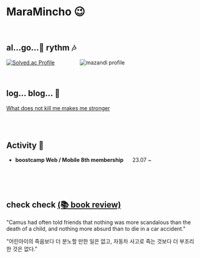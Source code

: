 # MaraMincho 😉

<br/>

## al...go...🎅 rythm 🎶


[![Solved.ac Profile](http://mazassumnida.wtf/api/v2/generate_badge?boj=seemaster300)](https://solved.ac/seemaster300/)
&nbsp;&nbsp;&nbsp;&nbsp;&nbsp;&nbsp;&nbsp;&nbsp;&nbsp;&nbsp;&nbsp;&nbsp;&nbsp;&nbsp;&nbsp;
![mazandi profile](http://mazandi.herokuapp.com/api?handle=seemaster300&theme=cold)

<br/>

## log... blog... 📓
[What does not kill me makes me stronger](https://maramincho.tistory.com/)
<br/>
<br/>

<br/>


## Activity 🎯

- **boostcamp Web / Mobile 8th membership**  &nbsp;&nbsp;&nbsp;&nbsp; 23.07 ~ 




<br/>
<br/>

<br/>

## check check [(📚 book review)](https://maramincho.tistory.com/category/%EC%B7%A8%EB%AF%B8) 
"Camus had often told friends that nothing was more scandalous than the death of a child, and nothing more absurd than to die in a car accident."
      
"어린아이의 죽음보다 더 분노할 만한 일은 없고, 자동차 사고로 죽는 것보다 더 부조리한 것은 없다."


